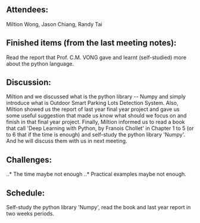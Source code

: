 <h2>Attendees:</h2>
Miltion Wong, Jason Chiang, Randy Tai

<h2>Finished items (from the last meeting notes):</h2>
Read the report that Prof. C.M. VONG gave and learnt (self-studied) more about the python language.

<h2>Discussion:</h2>
Miltion and we discussed what is the python library -- Numpy and simply introduce what is Outdoor Smart Parking Lots Detection System. Also, Miltion showed us the report of last year final year project and gave us some useful suggestion that made us know what should we focus on and finish in that final year project.
Finally, Miltion informed us to read a book that call 'Deep Learning with Python, by Franois Chollet' in Chapter 1 to 5 (or to 6 that if the time is enough) and self-study the python library 'Numpy'. And he will discuss them with us in next meeting.

<h2>Challenges:</h2>
..* The time maybe not enough
..* Practical examples maybe not enough.

<h2>Schedule:</h2>
Self-study the python library 'Numpy', read the book and last year report in two weeks periods.

